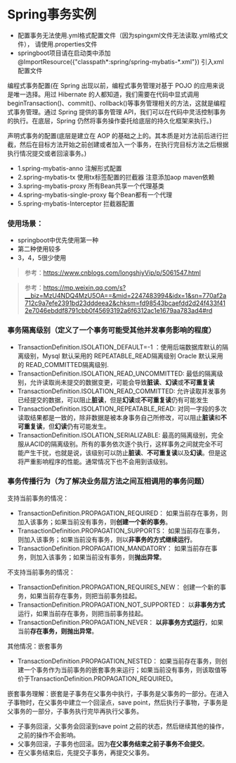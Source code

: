 # Spring事务实例
- 配置事务无法使用.yml格式配置文件（因为spingxml文件无法读取.yml格式文件），
请使用.properties文件
- springboot项目请在启动类中添加
@ImportResource({"classpath*:spring/spring-mybatis-*.xml"})
引入xml配置文件

编程式事务配置(在 Spring 出现以前，编程式事务管理对基于 POJO 的应用来说是唯一选择。用过 Hibernate 的人都知道，我们需要在代码中显式调用beginTransaction()、commit()、rollback()等事务管理相关的方法，这就是编程式事务管理。通过 Spring 提供的事务管理 API，我们可以在代码中灵活控制事务的执行。在底层，Spring 仍然将事务操作委托给底层的持久化框架来执行。)

声明式事务的配置(底层是建立在 AOP 的基础之上的。其本质是对方法前后进行拦截，然后在目标方法开始之前创建或者加入一个事务，在执行完目标方法之后根据执行情况提交或者回滚事务。)
- 1.spring-mybatis-anno 注解形式配置
- 2.spring-mybatis-tx 使用tx标签配置的拦截器
注意添加aop maven依赖
- 3.spring-mybatis-proxy 所有Bean共享一个代理基类
- 4.spring-mybatis-single-proxy 每个Bean都有一个代理
- 5.spring-mybatis-Interceptor 拦截器配置


### 使用场景：
- springboot中优先使用第一种
- 第二种使用较多
- 3，4，5很少使用

> 参考：https://www.cnblogs.com/longshiyVip/p/5061547.html

> 参考：https://mp.weixin.qq.com/s?__biz=MzU4NDQ4MzU5OA==&mid=2247483994&idx=1&sn=770af2a712c9a7efe2391bd23dddeea2&chksm=fd98543bcaefdd2d24f433f412e7046ebddf8791cbb0f45693192a6f6312ac1e1679aa783ad4#rd

### 事务隔离级别（定义了一个事务可能受其他并发事务影响的程度）

- TransactionDefinition.ISOLATION_DEFAULT=-1 ：使用后端数据库默认的隔离级别，Mysql 默认采用的 REPEATABLE_READ隔离级别 Oracle 默认采用的 READ_COMMITTED隔离级别. 
- TransactionDefinition.ISOLATION_READ_UNCOMMITTED: 最低的隔离级别，允许读取尚未提交的数据变更，可能会导致**脏读**、**幻读**或**不可重复读**
- TransactionDefinition.ISOLATION_READ_COMMITTED: 允许读取并发事务已经提交的数据，可以阻止**脏读**，但是**幻读**或**不可重复读**仍有可能发生
- TransactionDefinition.ISOLATION_REPEATABLE_READ: 对同一字段的多次读取结果都是一致的，除非数据是被本身事务自己所修改，可以阻止**脏读**和**不可重复读**，但**幻读**仍有可能发生。
- TransactionDefinition.ISOLATION_SERIALIZABLE: 最高的隔离级别，完全服从ACID的隔离级别。所有的事务依次逐个执行，这样事务之间就完全不可能产生干扰，也就是说，该级别可以防止**脏读**、**不可重复读**以及**幻读**。但是这将严重影响程序的性能。通常情况下也不会用到该级别。

### 事务传播行为（为了解决业务层方法之间互相调用的事务问题）

支持当前事务的情况：

- TransactionDefinition.PROPAGATION_REQUIRED： 如果当前存在事务，则加入该事务；如果当前没有事务，则**创建一个新的事务**。
- TransactionDefinition.PROPAGATION_SUPPORTS： 如果当前存在事务，则加入该事务；如果当前没有事务，则以**非事务的方式继续运行**。 
- TransactionDefinition.PROPAGATION_MANDATORY： 如果当前存在事务，则加入该事务；如果当前没有事务，则**抛出异常**。

不支持当前事务的情况：

- TransactionDefinition.PROPAGATION_REQUIRES_NEW： 创建一个新的事务，如果当前存在事务，则把当前事务挂起。
- TransactionDefinition.PROPAGATION_NOT_SUPPORTED： 以**非事务方式**运行，如果当前存在事务，则把当前事务挂起。
- TransactionDefinition.PROPAGATION_NEVER： **以非事务方式运行**，如果当前**存在事务，则抛出异常**。

其他情况：嵌套事务

- TransactionDefinition.PROPAGATION_NESTED： 如果当前存在事务，则创建一个事务作为当前事务的嵌套事务来运行；如果当前没有事务，则该取值等价于TransactionDefinition.PROPAGATION_REQUIRED。

嵌套事务理解：嵌套是子事务在父事务中执行，子事务是父事务的一部分。在进入子事物时，在父事务中建立一个回滚点，save point，然后执行子事物，子事务是父事务的一部分，子事务执行完毕再执行父事务。

- 子事务回滚，父事务会回滚到save point 之前的状态，然后继续其他的操作，之前的操作不会影响。
- 父事务回滚，子事务也回滚。因为**在父事务结束之前子事务不会提交**。
- 在父事务结束后，先提交子事务，再提交父事务。